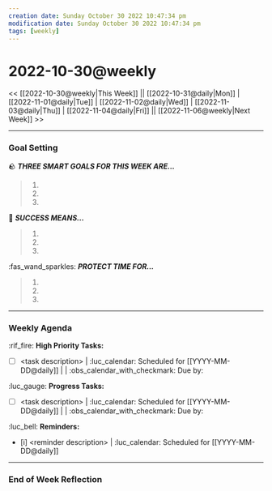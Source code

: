 ```yaml
---
creation date: Sunday October 30 2022 10:47:34 pm
modification date: Sunday October 30 2022 10:47:34 pm
tags: [weekly]
---
```


# 2022-10-30@weekly
<< [[2022-10-30@weekly|This Week]] || [[2022-10-31@daily|Mon]] | [[2022-11-01@daily|Tue]] | [[2022-11-02@daily|Wed]] | [[2022-11-03@daily|Thu]] | [[2022-11-04@daily|Fri]] || [[2022-11-06@weekly|Next Week]] >>

---
### Goal Setting

🪨 ***THREE SMART GOALS FOR THIS WEEK ARE...***
> 1. 
> 2. 
> 3. 

💯 ***SUCCESS MEANS...***
> 1. 
> 2. 
> 3. 

:fas_wand_sparkles:  ***PROTECT TIME FOR...***
> 1. 
> 2. 
> 3. 

---
### Weekly Agenda

:rif_fire: **High Priority Tasks:** 
- [ ] \<task description\> | :luc_calendar:  Scheduled for [[YYYY-MM-DD@daily]] |  | :obs_calendar_with_checkmark: Due by:  


:luc_gauge: **Progress Tasks:** 
- [ ] \<task description\> | :luc_calendar:  Scheduled for [[YYYY-MM-DD@daily]] |  | :obs_calendar_with_checkmark: Due by:  


:luc_bell: **Reminders:** 
- [i] \<reminder description\> | :luc_calendar:  Scheduled for [[YYYY-MM-DD@daily]] 


---
### End of Week Reflection




